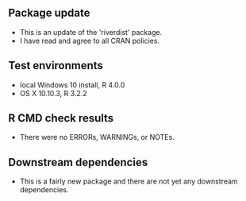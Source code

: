 ## Package update
* This is an update of the 'riverdist' package.
* I have read and agree to all CRAN policies.

## Test environments
* local Windows 10 install, R 4.0.0
* OS X 10.10.3, R 3.2.2

## R CMD check results
* There were no ERRORs, WARNINGs, or NOTEs. 

## Downstream dependencies
* This is a fairly new package and there are not yet any downstream dependencies.
